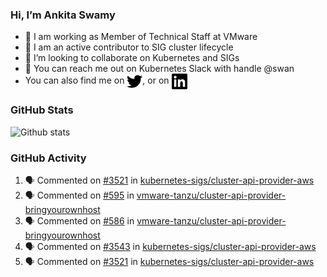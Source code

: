 ### Hi, I’m Ankita Swamy

- 💼 I am working as Member of Technical Staff at VMware
- 👀 I am an active contributor to SIG cluster lifecycle 
- 💞️ I’m looking to collaborate on Kubernetes and SIGs
- 💬 You can reach me out on Kubernetes Slack with handle @swan
- You can also find me on <a href="https://twitter.com/SwamyAnkita" target="blank"><img align="center" src="https://raw.githubusercontent.com/Ankitasw/Ankitasw/master/svg/twitter.svg" alt="Ankitasw" height="25" width="25" color="#1DA1f2" /></a>, or on <a href="https://www.linkedin.com/in/Ankitaswamy/" target="blank"><img align="center" src="https://raw.githubusercontent.com/Ankitasw/Ankitasw/master/svg/linkedin.svg" alt="Ankitasw" height="25" width="25" /></a>

### GitHub Stats
![Github stats](https://github-readme-stats.vercel.app/api?username=Ankitasw&count_private=true&show_icons=true&theme=tokyonight)

### GitHub Activity 
<!--START_SECTION:activity-->
1. 🗣 Commented on [#3521](https://github.com/kubernetes-sigs/cluster-api-provider-aws/issues/3521) in [kubernetes-sigs/cluster-api-provider-aws](https://github.com/kubernetes-sigs/cluster-api-provider-aws)
2. 🗣 Commented on [#595](https://github.com/vmware-tanzu/cluster-api-provider-bringyourownhost/issues/595) in [vmware-tanzu/cluster-api-provider-bringyourownhost](https://github.com/vmware-tanzu/cluster-api-provider-bringyourownhost)
3. 🗣 Commented on [#586](https://github.com/vmware-tanzu/cluster-api-provider-bringyourownhost/issues/586) in [vmware-tanzu/cluster-api-provider-bringyourownhost](https://github.com/vmware-tanzu/cluster-api-provider-bringyourownhost)
4. 🗣 Commented on [#3543](https://github.com/kubernetes-sigs/cluster-api-provider-aws/issues/3543) in [kubernetes-sigs/cluster-api-provider-aws](https://github.com/kubernetes-sigs/cluster-api-provider-aws)
5. 🗣 Commented on [#3521](https://github.com/kubernetes-sigs/cluster-api-provider-aws/issues/3521) in [kubernetes-sigs/cluster-api-provider-aws](https://github.com/kubernetes-sigs/cluster-api-provider-aws)
<!--END_SECTION:activity-->
